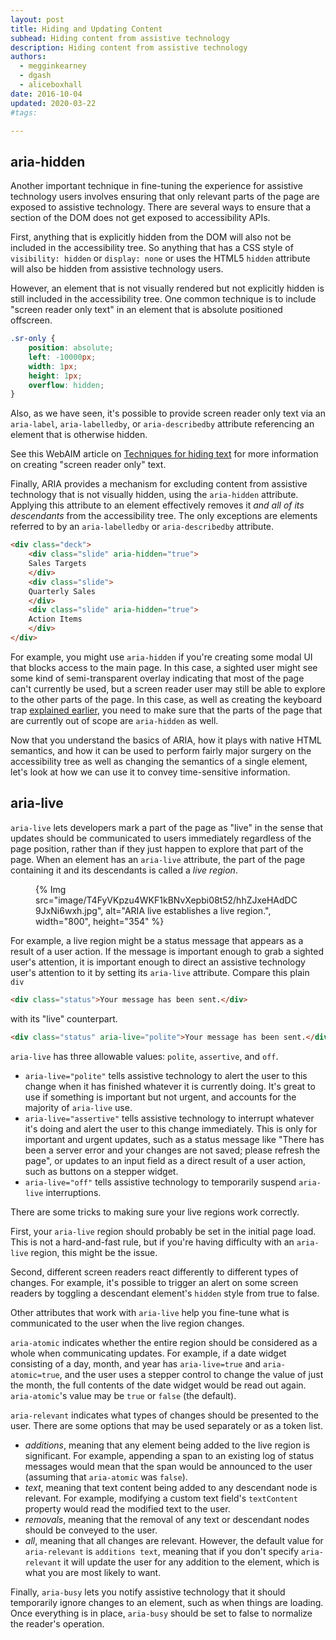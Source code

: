 ```yaml
---
layout: post
title: Hiding and Updating Content
subhead: Hiding content from assistive technology
description: Hiding content from assistive technology
authors:
  - megginkearney
  - dgash
  - aliceboxhall
date: 2016-10-04
updated: 2020-03-22
#tags:

---
```


## aria-hidden

Another important technique in fine-tuning the experience for assistive
technology users involves ensuring that only relevant parts of the page are
exposed to assistive technology. There are several ways to ensure that a section
of the DOM does not get exposed to accessibility APIs.

First, anything that is explicitly hidden from the DOM will also not be included
in the accessibility tree. So anything that has a CSS style of `visibility:
hidden` or `display: none` or uses the HTML5 `hidden` attribute will also be
hidden from assistive technology users.

However, an element that is not visually rendered but not explicitly hidden is
still included in the accessibility tree. One common technique is to include
"screen reader only text" in an element that is absolute positioned offscreen.


```css
.sr-only {
    position: absolute;
    left: -10000px;
    width: 1px;
    height: 1px;
    overflow: hidden;
}
```

Also, as we have seen, it's possible to provide screen reader only text via an
`aria-label`, `aria-labelledby`, or `aria-describedby` attribute referencing an
element that is otherwise hidden.

See this WebAIM article on [Techniques for hiding
text](https://webaim.org/techniques/css/invisiblecontent/#techniques)
for more information on creating "screen reader only" text.

Finally, ARIA provides a mechanism for excluding content from assistive
technology that is not visually hidden, using the `aria-hidden` attribute.
Applying this attribute to an element effectively removes it *and all of its
descendants* from the accessibility tree. The only exceptions are elements
referred to by an `aria-labelledby` or `aria-describedby` attribute.

```html
<div class="deck">
    <div class="slide" aria-hidden="true">
    Sales Targets
    </div>
    <div class="slide">
    Quarterly Sales
    </div>
    <div class="slide" aria-hidden="true">
    Action Items
    </div>
</div>
```

For example, you might use `aria-hidden` if you're creating some modal UI that
blocks access to the main page. In this case, a sighted user might see some kind
of semi-transparent overlay indicating that most of the page can't currently be
used, but a screen reader user may still be able to explore to the other parts
of the page. In this case, as well as creating the keyboard trap [explained
earlier](https://developers.google.com/web/fundamentals/accessibility/focus/using-tabindex#modals-and-keyboard-traps),
you need to make sure that the parts of the page that are currently out of scope
are `aria-hidden` as well.

Now that you understand the basics of ARIA, how it plays with native HTML
semantics, and how it can be used to perform fairly major surgery on the
accessibility tree as well as changing the semantics of a single element, let's
look at how we can use it to convey time-sensitive information.

## aria-live

`aria-live` lets developers mark a part of the page as "live" in the sense that
updates should be communicated to users immediately regardless of the page
position, rather than if they just happen to explore that part of the page. When
an element has an `aria-live` attribute, the part of the page containing it and
its descendants is called a *live region*.

<figure>
{% Img src="image/T4FyVKpzu4WKF1kBNvXepbi08t52/hhZJxeHAdDC9JxNi6wxh.jpg", alt="ARIA live establishes a live region.", width="800", height="354" %}
</figure>

For example, a live region might be a status message that appears as a result of
a user action. If the message is important enough to grab a sighted user's
attention, it is important enough to direct an assistive technology user's
attention to it by setting its `aria-live` attribute. Compare this plain `div`

```html
<div class="status">Your message has been sent.</div>
```

with its "live" counterpart.

```html
<div class="status" aria-live="polite">Your message has been sent.</div>
```

`aria-live` has three allowable values: `polite`, `assertive`, and `off`.

 - `aria-live="polite"` tells assistive technology to alert the user to this
   change when it has finished whatever it is currently doing. It's great to use
   if something is important but not urgent, and accounts for the majority of
   `aria-live` use.
 - `aria-live="assertive"` tells assistive technology to interrupt whatever it's
   doing and alert the user to this change immediately. This is only for
   important and urgent updates, such as a status message like "There has been a
   server error and your changes are not saved; please refresh the page", or
   updates to an input field as a direct result of a user action, such as
   buttons on a stepper widget.
 - `aria-live="off"` tells assistive technology to temporarily suspend
   `aria-live` interruptions.

There are some tricks to making sure your live regions work correctly.

First, your `aria-live` region should probably be set in the initial page load.
This is not a hard-and-fast rule, but if you're having difficulty with an
`aria-live` region, this might be the issue.

Second, different screen readers react differently to different types of
changes. For example, it's possible to trigger an alert on some screen readers
by toggling a descendant element's `hidden` style from true to false.

Other attributes that work with `aria-live` help you fine-tune what is
communicated to the user when the live region changes.

`aria-atomic` indicates whether the entire region should be considered as a
whole when communicating updates. For example, if a date widget consisting of a
day, month, and year has `aria-live=true` and `aria-atomic=true`, and the user
uses a stepper control to change the value of just the month, the full contents
of the date widget would be read out again. `aria-atomic`'s value may be `true`
or `false` (the default).

`aria-relevant` indicates what types of changes should be presented to the user.
There are some options that may be used separately or as a token list.

 - *additions*, meaning that any element being added to the live region is
   significant. For example, appending a span to an existing log of status
   messages would mean that the span would be announced to the user (assuming
   that `aria-atomic` was `false`).
 - *text*, meaning that text content being added to any descendant node is
   relevant. For example, modifying a custom text field's `textContent` property
   would read the modified text to the user.
 - *removals*, meaning that the removal of any text or descendant nodes should
   be conveyed to the user.
 - *all*, meaning that all changes are relevant. However, the default value for
   `aria-relevant` is `additions text`, meaning that if you don't specify
   `aria-relevant` it will update the user for any addition to the element,
   which is what you are most likely to want.

Finally, `aria-busy` lets you notify assistive technology that it should
temporarily ignore changes to an element, such as when things are loading. Once
everything is in place, `aria-busy` should be set to false to normalize the
reader's operation.


